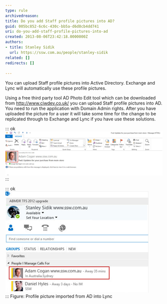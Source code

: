 ```yaml
---
type: rule
archivedreason: 
title: Do you add Staff profile pictures into AD?
guid: 005bc852-6c6c-430c-bb5a-d6d8cb4dd741
uri: do-you-add-staff-profile-pictures-into-ad
created: 2013-08-06T23:42:18.0000000Z
authors:
- title: Stanley Sidik
  url: https://ssw.com.au/people/stanley-sidik
related: []
redirects: []

---
```


You can upload Staff profile pictures into Active Directory. Exchange and Lync will automatically use these profile pictures.  
<!--endintro-->

Using a free third party tool AD Photo Edit tool which can be downloaded from     http://www.cjwdev.co.uk/ you can upload Staff profile pictures into AD. You need to run the application with Domain Admin rights. After you have uploaded the picture for a user it will take some time for the change to be replicated through to Exchange and Lync if you have use these solutions.


::: ok  
![Figure: Profile picture imported from AD into Exchange](ExchangeAdPhoto.jpg)  
:::


::: ok  
![](Lync.jpg)  
:::
Figure: Profile picture imported from AD into Lync
